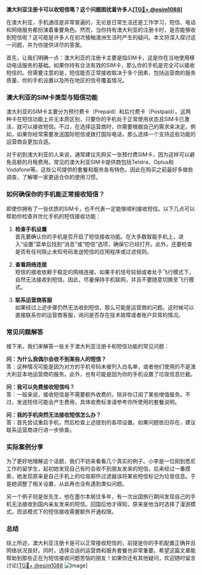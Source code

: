 **澳大利亚注册卡可以收短信嗎？这个问题困扰着许多人[[TG💪+ @esim1088](https://t.me/s/esim1088)]**

在澳大利亚，手机通信是非常普遍的，无论是日常生活还是工作学习，短信、电话和网络服务都扮演着重要角色。然而，当你持有澳大利亚的注册卡时，是否能够收到短信呢？这可能是许多人在初次接触澳洲生活时产生的疑问。本文将深入探讨这一问题，并为你提供详尽的答案。

首先，让我们明确一点：澳大利亚的注册卡主要是指SIM卡，这是你在当地使用移动电话服务的基础。如果你持有合法有效的SIM卡，那么你的手机是完全可以接收短信的。但需要注意的是，短信能否正常接收取决于多个因素，包括运营商的服务质量、你的手机设置以及所在地区的信号覆盖情况。

### 澳大利亚的SIM卡类型与短信功能

澳大利亚的SIM卡主要分为预付费卡（Prepaid）和后付费卡（Postpaid）。这两种卡在短信功能上并无本质区别，只要你的手机处于正常使用状态且SIM卡已激活，就可以接收短信。不过，在选择运营商时，你需要根据自己的需求来决定。例如，如果你经常需要发送国际短信或拨打国际电话，那么选择一个支持这些功能的运营商会更加合适。

对于初到澳大利亚的人来说，通常建议先购买一张预付费SIM卡，因为这样可以避免高额的月租费用。常见的澳大利亚SIM卡提供商包括Telstra、Optus和Vodafone等。这些公司提供的套餐和服务各有特色，因此在购买之前最好多做些调查，了解哪一家更适合你的使用习惯。

### 如何确保你的手机能正常接收短信？

即使你拥有了一张优质的SIM卡，也不代表一定能够顺利接收短信。以下几点可以帮助你检查并优化手机的短信接收功能：

1. **检查手机设置**  
   首先要确认你的手机是否开启了短信接收功能。在大多数智能手机上，进入“设置”菜单后找到“消息”或“短信”选项，确保它已经打开。此外，还要检查是否有任何阻止未知号码发送短信的应用程序或过滤规则。

2. **查看网络连接**  
   短信的接收依赖于稳定的网络连接。如果手机信号较弱或者处于飞行模式下，自然无法接收到短信。因此，尽量保持手机联网，并且不要随意切换至飞行模式。

3. **联系运营商客服**  
   如果经过上述步骤仍然无法收到短信，那么可能是运营商的问题。这时候可以直接联系你的运营商客服，询问是否存在技术故障或者账户异常的情况。

### 常见问题解答

接下来，我们来解答一些关于澳大利亚注册卡和短信功能的常见问题：

**问：为什么我偶尔会收不到某些人的短信？**  
答：这种情况可能是因为对方的手机号码未被列入白名单，或者他们使用的不是澳大利亚本地运营商的服务。此外，也有可能是因为你的手机设置了垃圾信息拦截。

**问：我可以免费接收短信吗？**  
答：一般来说，接收短信是不需要额外收费的，除非你订阅了某些增值服务。不过，发送短信可能会产生费用，具体收费标准请参考你所使用的套餐说明。

**问：我的手机突然无法接收短信怎么办？**  
答：首先尝试重启手机，然后检查上述提到的各项设置。如果问题依旧存在，建议联系运营商进行进一步排查。

### 实际案例分享

为了更好地理解这个话题，我们不妨来看看几个真实的例子。小李是一位刚到悉尼工作的留学生，起初她发现自己有时会收不到朋友发来的短信。后来经过一番摸索，她发现原来是自己手机上的垃圾邮件过滤器误将某些短信标记为垃圾信息。于是她调整了相关设置，从此再也没有遇到类似问题。

另一个例子则是张先生，他在墨尔本居住多年，有一次出国旅行期间发现自己的手机无法接收到国内亲友发来的短信。回国后他才得知，原来是他当时选择了漫游模式，而该模式下的短信接收需要额外开通权限。

### 总结

综上所述，澳大利亚注册卡是可以正常接收短信的，前提是你的手机配置正确并且网络状况良好。同时，选择合适的运营商和服务套餐也非常重要。希望这篇文章能帮助到那些正在为短信接收问题苦恼的朋友！如果你还有其他疑问，欢迎随时留言讨论[[TG💪+ @esim1088](https://t.me/s/esim1088) ![Image](https://i.postimg.cc/4NQfJmqS/Snipaste-2025-05-13-00-14-12.png)]